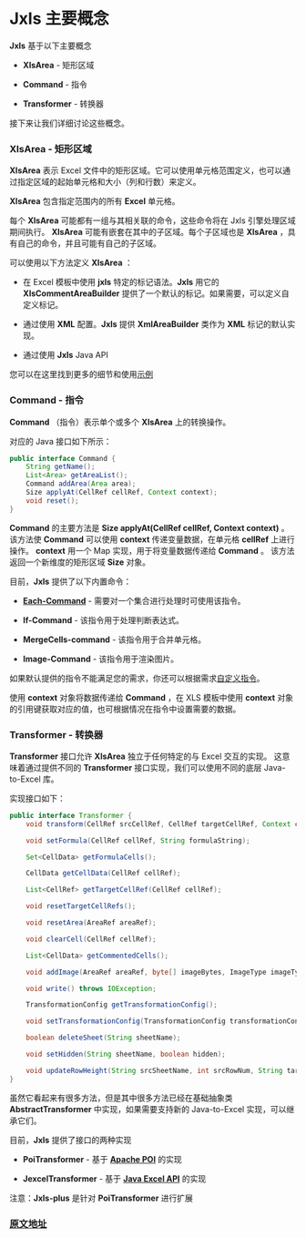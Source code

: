 # **Jxls** 主要概念

**Jxls** 基于以下主要概念

* **XlsArea** - 矩形区域

* **Command** - 指令

* **Transformer** - 转换器

接下来让我们详细讨论这些概念。

### XlsArea - 矩形区域

**XlsArea** 表示 Excel 文件中的矩形区域。它可以使用单元格范围定义，也可以通过指定区域的起始单元格和大小（列和行数）来定义。

**XlsArea** 包含指定范围内的所有 **Excel** 单元格。

每个 **XlsArea** 可能都有一组与其相关联的命令，这些命令将在 Jxls 引擎处理区域期间执行。
**XlsArea** 可能有嵌套在其中的子区域。每个子区域也是 **XlsArea** ，具有自己的命令，并且可能有自己的子区域。

可以使用以下方法定义 **XlsArea** ：

* 在 Excel 模板中使用 **jxls** 特定的标记语法。**Jxls** 用它的 **XlsCommentAreaBuilder** 提供了一个默认的标记。如果需要，可以定义自定义标记。

* 通过使用 **XML** 配置。**Jxls** 提供 **XmlAreaBuilder** 类作为 **XML** 标记的默认实现。

* 通过使用 **Jxls** Java API

您可以在这里找到更多的细节和使用[示例](http://jxls.sourceforge.net/reference/xls_area.html)

### Command - 指令

**Command** （指令）表示单个或多个 **XlsArea** 上的转换操作。

对应的 Java 接口如下所示：

```java
public interface Command {
    String getName();
    List<Area> getAreaList();
    Command addArea(Area area);
    Size applyAt(CellRef cellRef, Context context);
    void reset();
}
```

**Command** 的主要方法是 **Size applyAt(CellRef cellRef, Context context)** 。
该方法使 **Command** 可以使用 **context** 传递变量数据，在单元格 **cellRef** 上进行操作。
**context** 用一个 Map 实现，用于将变量数据传递给 **Command** 。
该方法返回一个新维度的矩形区域 **Size** 对象。

目前，**Jxls** 提供了以下内置命令：

* [**Each-Command**](jxls_plus_each_command.md) - 需要对一个集合进行处理时可使用该指令。

* **If-Command** - 该指令用于处理判断表达式。

* **MergeCells-command** - 该指令用于合并单元格。

* **Image-Command** - 该指令用于渲染图片。

如果默认提供的指令不能满足您的需求，你还可以根据需求[自定义指令](jxls_custom_command.md)。

使用 **context** 对象将数据传递给 **Command** ，在 XLS 模板中使用 **context** 对象的引用键获取对应的值，也可根据情况在指令中设置需要的数据。

### Transformer - 转换器

**Transformer** 接口允许 **XlsArea** 独立于任何特定的与 Excel 交互的实现。
这意味着通过提供不同的 **Transformer** 接口实现，我们可以使用不同的底层 Java-to-Excel 库。

实现接口如下：

```java
public interface Transformer {
    void transform(CellRef srcCellRef, CellRef targetCellRef, Context context, boolean updateRowHeight);

    void setFormula(CellRef cellRef, String formulaString);

    Set<CellData> getFormulaCells();

    CellData getCellData(CellRef cellRef);

    List<CellRef> getTargetCellRef(CellRef cellRef);

    void resetTargetCellRefs();

    void resetArea(AreaRef areaRef);

    void clearCell(CellRef cellRef);

    List<CellData> getCommentedCells();

    void addImage(AreaRef areaRef, byte[] imageBytes, ImageType imageType);

    void write() throws IOException;

    TransformationConfig getTransformationConfig();

    void setTransformationConfig(TransformationConfig transformationConfig);

    boolean deleteSheet(String sheetName);

    void setHidden(String sheetName, boolean hidden);

    void updateRowHeight(String srcSheetName, int srcRowNum, String targetSheetName, int targetRowNum);
}
```

虽然它看起来有很多方法，但是其中很多方法已经在基础抽象类 **AbstractTransformer** 中实现，如果需要支持新的 Java-to-Excel 实现，可以继承它们。

目前，**Jxls** 提供了接口的两种实现

* **PoiTransformer** - 基于 [**Apache POI**](https://poi.apache.org/) 的实现

* **JexcelTransformer** - 基于 [**Java Excel API**](http://jexcelapi.sourceforge.net/) 的实现

注意：**Jxls-plus** 是针对  **PoiTransformer** 进行扩展

### [原文地址](http://jxls.sourceforge.net/reference/main_concepts.html)
